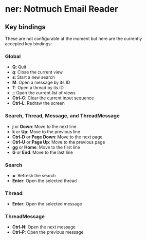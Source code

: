 ner: Notmuch Email Reader
=========================

Key bindings
------------
These are not configurable at the moment but here are the currently accepted
key bindings:

### Global
- **Q**:        Quit
- **q**:        Close the current view
- **s**:        Start a new search
- **M**:        Open a message by its ID
- **T**:        Open a thread by its ID
- **;**:        Open the current list of views
- **Ctrl-C**:   Clear the current input sequence
- **Ctrl-L**:   Redraw the screen

### Search, Thread, Message, and ThreadMessage
- **j** or **Down**:            Move to the next line
- **k** or **Up**:              Move to the previous line
- **Ctrl-D** or **Page Down**:  Move to the next page
- **Ctrl-U** or **Page Up**:    Move to the previous page
- **gg** or **Home**:           Move to the first line
- **G** or **End**:             Move to the last line

### Search
- **=**:                        Refresh the search
- **Enter**:                    Open the selected thread

### Thread
- **Enter**:    Open the selected message

### ThreadMessage
- **Ctrl-N**:   Open the next message
- **Ctrl-P**:   Open the previous message

